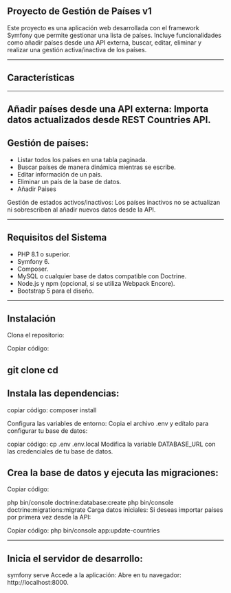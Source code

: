 Proyecto de Gestión de Países v1
-----------------------------------------------------------------
Este proyecto es una aplicación web desarrollada con el framework Symfony que permite gestionar una lista de países. Incluye funcionalidades como añadir países desde una API externa, buscar, editar, eliminar y realizar una gestión activa/inactiva de los países.

-----------------------------------------------------------------

Características
---------------
----------------------------------------------------------------------------------------
Añadir países desde una API externa: Importa datos actualizados desde REST Countries API.
------------------
Gestión de países:
------------------
- Listar todos los países en una tabla paginada.
- Buscar países de manera dinámica mientras se escribe.
- Editar información de un país.
- Eliminar un país de la base de datos.
- Añadir Paises

Gestión de estados activos/inactivos:
Los países inactivos no se actualizan ni sobrescriben al añadir nuevos datos desde la API.

----------------------
Requisitos del Sistema
----------------------

- PHP 8.1 o superior.
- Symfony 6.
- Composer.
- MySQL o cualquier base de datos compatible con Doctrine.
- Node.js y npm (opcional, si se utiliza Webpack Encore).
- Bootstrap 5 para el diseño.

-----------------------
Instalación
-----------------------
Clona el repositorio:


Copiar código:

git clone <url-del-repositorio>
cd <nombre-del-proyecto>
-------------------------
Instala las dependencias:
-------------------------

copiar código:
composer install

Configura las variables de entorno: Copia el archivo .env y edítalo para configurar tu base de datos:

copiar código:
cp .env .env.local
Modifica la variable DATABASE_URL con las credenciales de tu base de datos.

Crea la base de datos y ejecuta las migraciones:
-------------------------------------------------
Copiar código:

php bin/console doctrine:database:create
php bin/console doctrine:migrations:migrate
Carga datos iniciales: Si deseas importar países por primera vez desde la API:

Copiar código:
php bin/console app:update-countries

-------------------------------------
Inicia el servidor de desarrollo:
-------------------------------------

symfony serve
Accede a la aplicación: Abre en tu navegador: http://localhost:8000.


